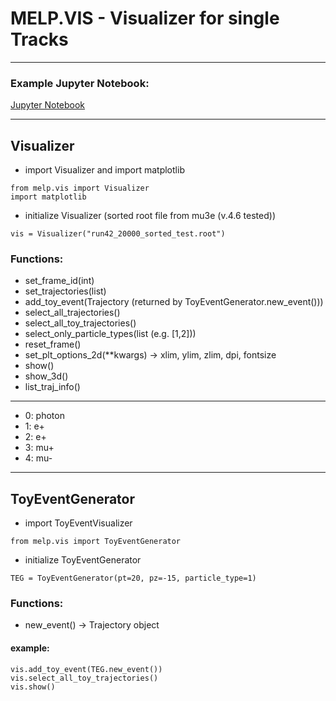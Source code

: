 # MELP.VIS - Visualizer for single Tracks
___

### Example Jupyter Notebook:
[Jupyter Notebook](../../jupyter-notbooks/melpVis/melpVis.ipynb)

___
## Visualizer
- import Visualizer and import matplotlib
```
from melp.vis import Visualizer
import matplotlib
```

- initialize Visualizer (sorted root file from mu3e (v.4.6 tested))
```
vis = Visualizer("run42_20000_sorted_test.root")
```

### Functions:
- set_frame_id(int)
- set_trajectories(list)
- add_toy_event(Trajectory (returned by ToyEventGenerator.new_event()))
- select_all_trajectories()
- select_all_toy_trajectories()
- select_only_particle_types(list (e.g. \[1,2\]))
- reset_frame()
- set_plt_options_2d(**kwargs)  -> xlim, ylim, zlim, dpi, fontsize 
- show()
- show_3d()
- list_traj_info()

___

- 0: photon
- 1: e+
- 2: e+
- 3: mu+
- 4: mu-

___
## ToyEventGenerator
- import ToyEventVisualizer
```
from melp.vis import ToyEventGenerator
```

- initialize ToyEventGenerator
```
TEG = ToyEventGenerator(pt=20, pz=-15, particle_type=1)
```
### Functions:
- new_event() -> Trajectory object

#### example:
```
vis.add_toy_event(TEG.new_event())
vis.select_all_toy_trajectories()
vis.show()
```